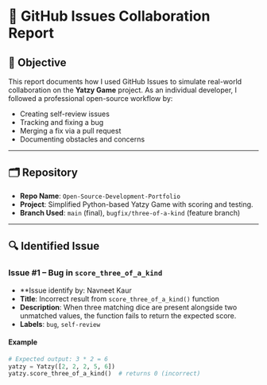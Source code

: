 # 🐛 GitHub Issues Collaboration Report

## 🎯 Objective

This report documents how I used GitHub Issues to simulate real-world collaboration on the **Yatzy Game** project. As an individual developer, I followed a professional open-source workflow by:
- Creating self-review issues
- Tracking and fixing a bug
- Merging a fix via a pull request
- Documenting obstacles and concerns

---

## 🗂️ Repository

- **Repo Name**: `Open-Source-Development-Portfolio`
- **Project**: Simplified Python-based Yatzy Game with scoring and testing.
- **Branch Used**: `main` (final), `bugfix/three-of-a-kind` (feature branch)

---

## 🔍 Identified Issue

### Issue #1 – Bug in `score_three_of_a_kind`
- **Issue identify by: Navneet Kaur
- **Title**: Incorrect result from `score_three_of_a_kind()` function
- **Description**: When three matching dice are present alongside two unmatched values, the function fails to return the expected score.
- **Labels**: `bug`, `self-review`

#### Example
```python
# Expected output: 3 * 2 = 6
yatzy = Yatzy([2, 2, 2, 5, 6])
yatzy.score_three_of_a_kind()  # returns 0 (incorrect)
